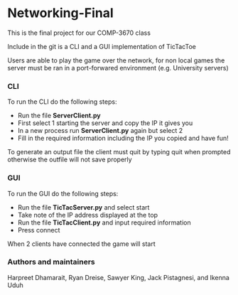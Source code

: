# Networking-Final
This is the final project for our COMP-3670 class

Include in the git  is a CLI and a GUI implementation of TicTacToe 

Users are able to play the game over the network, for non local games the server must be ran in a port-forwared environment (e.g. University servers)

### CLI

To run the CLI do the following steps:

* Run the file **ServerClient.py**
* First select 1 starting the server and copy the IP it gives you
* In a new process run **ServerClient.py** again but select 2
* Fill in the required information including the IP you copied and have fun!

To generate an output file the client must quit by typing quit when prompted
otherwise the outfile will not save properly

### GUI

To run the GUI do the following steps:

* Run the file **TicTacServer.py** and select start
* Take note of the IP address displayed at the top
* Run the file **TicTacClient.py** and input required information
* Press connect

When 2 clients have connected the game will start


### Authors and maintainers
Harpreet Dhamarait, Ryan Dreise, Sawyer King, Jack Pistagnesi, and Ikenna Uduh
